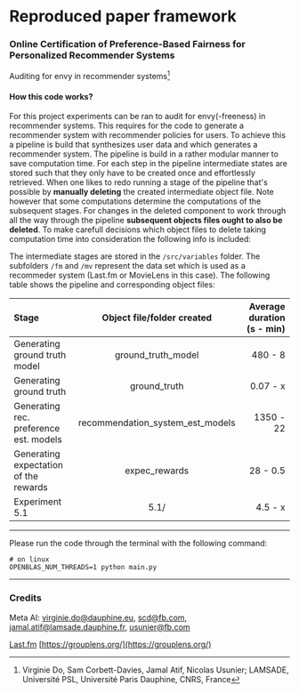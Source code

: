 # Reproduced paper framework 
### Online Certification of Preference-Based Fairness for Personalized Recommender Systems
Auditing for envy in recommender systems[^1]
#### How this code works?
For this project experiments can be ran to audit for envy(-freeness) in recommender systems.
This requires for the code to generate a recommender system with recommender policies for users.
To achieve this a pipeline is build that synthesizes user data and which generates a recommender system.
The pipeline is build in a rather modular manner to save computation time.
For each step in the pipeline intermediate states are stored such that they only have to be created once and effortlessly retrieved.
When one likes to redo running a stage of the pipeline that's possible by **manually deleting** the created intermediate object file. 
Note however that some computations determine the computations of the subsequent stages. 
For changes in the deleted component to work through all the way through the pipeline **subsequent objects files ought to also be deleted**. 
To make carefull decisions which object files to delete taking computation time into consideration the following info is included:

The intermediate stages are stored in the ```/src/variables``` folder.
The subfolders ```/fm``` and ```/mv``` represent the data set which is used as a recommeder system (Last.fm or MovieLens in this case). The following table shows the pipeline and corresponding object files:

| Stage                                   | Object file/folder created          | Average duration (s - min)  |
| :---                                    |    :----:                           |                        ---: |
| Generating ground truth model           | ground\_truth\_model                | 480 - 8                     |
| Generating ground truth                 | ground\_truth                       | 0.07 - x                    |
| Generating rec. preference est. models  | recommendation\_system_est\_models  | 1350 - 22                   |
| Generating expectation of the rewards   | expec\_rewards                      | 28 - 0.5                    |
| Experiment 5.1                          |  5.1/                               | 4.5 - x                     |
--------------------------------------------------------------------
Please run the code through the terminal with the following command:

```
# on linux
OPENBLAS_NUM_THREADS=1 python main.py
```
--------------------------------------------------------------------

### Credits
Meta AI:
virginie.do@dauphine.eu, scd@fb.com, jamal.atif@lamsade.dauphine.fr, usunier@fb.com

[Last.fm](https://www.last.fm/)
[https://grouplens.org/](https://grouplens.org/)

[^1]: Virginie Do, Sam Corbett-Davies, Jamal Atif, Nicolas Usunier; LAMSADE, Université PSL, Université Paris Dauphine, CNRS, France
